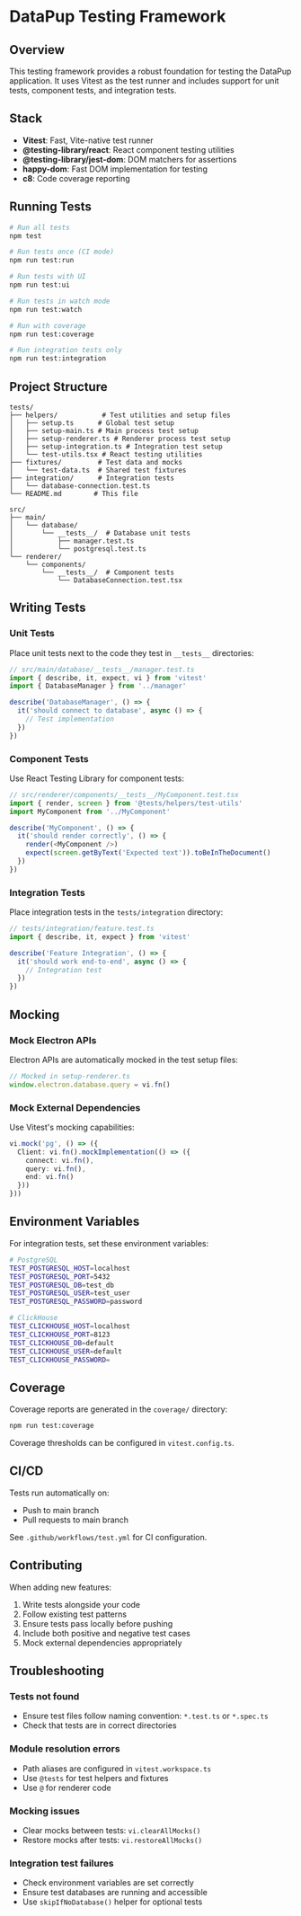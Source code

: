 # DataPup Testing Framework

## Overview
This testing framework provides a robust foundation for testing the DataPup application. It uses Vitest as the test runner and includes support for unit tests, component tests, and integration tests.

## Stack
- **Vitest**: Fast, Vite-native test runner
- **@testing-library/react**: React component testing utilities
- **@testing-library/jest-dom**: DOM matchers for assertions
- **happy-dom**: Fast DOM implementation for testing
- **c8**: Code coverage reporting

## Running Tests

```bash
# Run all tests
npm test

# Run tests once (CI mode)
npm run test:run

# Run tests with UI
npm run test:ui

# Run tests in watch mode
npm run test:watch

# Run with coverage
npm run test:coverage

# Run integration tests only
npm run test:integration
```

## Project Structure

```
tests/
├── helpers/           # Test utilities and setup files
│   ├── setup.ts      # Global test setup
│   ├── setup-main.ts # Main process test setup
│   ├── setup-renderer.ts # Renderer process test setup
│   ├── setup-integration.ts # Integration test setup
│   └── test-utils.tsx # React testing utilities
├── fixtures/         # Test data and mocks
│   └── test-data.ts  # Shared test fixtures
├── integration/      # Integration tests
│   └── database-connection.test.ts
└── README.md        # This file

src/
├── main/
│   └── database/
│       └── __tests__/  # Database unit tests
│           ├── manager.test.ts
│           └── postgresql.test.ts
└── renderer/
    └── components/
        └── __tests__/  # Component tests
            └── DatabaseConnection.test.tsx
```

## Writing Tests

### Unit Tests
Place unit tests next to the code they test in `__tests__` directories:

```typescript
// src/main/database/__tests__/manager.test.ts
import { describe, it, expect, vi } from 'vitest'
import { DatabaseManager } from '../manager'

describe('DatabaseManager', () => {
  it('should connect to database', async () => {
    // Test implementation
  })
})
```

### Component Tests
Use React Testing Library for component tests:

```typescript
// src/renderer/components/__tests__/MyComponent.test.tsx
import { render, screen } from '@tests/helpers/test-utils'
import MyComponent from '../MyComponent'

describe('MyComponent', () => {
  it('should render correctly', () => {
    render(<MyComponent />)
    expect(screen.getByText('Expected text')).toBeInTheDocument()
  })
})
```

### Integration Tests
Place integration tests in the `tests/integration` directory:

```typescript
// tests/integration/feature.test.ts
import { describe, it, expect } from 'vitest'

describe('Feature Integration', () => {
  it('should work end-to-end', async () => {
    // Integration test
  })
})
```

## Mocking

### Mock Electron APIs
Electron APIs are automatically mocked in the test setup files:

```typescript
// Mocked in setup-renderer.ts
window.electron.database.query = vi.fn()
```

### Mock External Dependencies
Use Vitest's mocking capabilities:

```typescript
vi.mock('pg', () => ({
  Client: vi.fn().mockImplementation(() => ({
    connect: vi.fn(),
    query: vi.fn(),
    end: vi.fn()
  }))
}))
```

## Environment Variables

For integration tests, set these environment variables:

```bash
# PostgreSQL
TEST_POSTGRESQL_HOST=localhost
TEST_POSTGRESQL_PORT=5432
TEST_POSTGRESQL_DB=test_db
TEST_POSTGRESQL_USER=test_user
TEST_POSTGRESQL_PASSWORD=password

# ClickHouse
TEST_CLICKHOUSE_HOST=localhost
TEST_CLICKHOUSE_PORT=8123
TEST_CLICKHOUSE_DB=default
TEST_CLICKHOUSE_USER=default
TEST_CLICKHOUSE_PASSWORD=
```

## Coverage

Coverage reports are generated in the `coverage/` directory:

```bash
npm run test:coverage
```

Coverage thresholds can be configured in `vitest.config.ts`.

## CI/CD

Tests run automatically on:
- Push to main branch
- Pull requests to main branch

See `.github/workflows/test.yml` for CI configuration.

## Contributing

When adding new features:
1. Write tests alongside your code
2. Follow existing test patterns
3. Ensure tests pass locally before pushing
4. Include both positive and negative test cases
5. Mock external dependencies appropriately

## Troubleshooting

### Tests not found
- Ensure test files follow naming convention: `*.test.ts` or `*.spec.ts`
- Check that tests are in correct directories

### Module resolution errors
- Path aliases are configured in `vitest.workspace.ts`
- Use `@tests` for test helpers and fixtures
- Use `@` for renderer code

### Mocking issues
- Clear mocks between tests: `vi.clearAllMocks()`
- Restore mocks after tests: `vi.restoreAllMocks()`

### Integration test failures
- Check environment variables are set correctly
- Ensure test databases are running and accessible
- Use `skipIfNoDatabase()` helper for optional tests